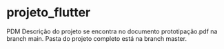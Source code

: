 # projeto_flutter
PDM
Descrição do projeto se encontra no documento prototipação.pdf na branch main.
Pasta do projeto completo está na branch master.
